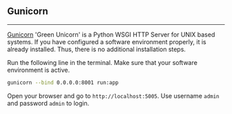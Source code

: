## Gunicorn
---

[Gunicorn](https://gunicorn.org/) 'Green Unicorn' is a Python WSGI HTTP Server for UNIX based systems. If you have configured a software environment properly, it is already installed. Thus, there is no additional installation steps.

Run the following line in the terminal. Make sure that your software environment is active.

```bash
gunicorn --bind 0.0.0.0:8001 run:app
```

Open your browser and go to `http://localhost:5005`. Use username `admin` and password `admin` to login.
